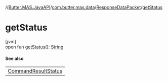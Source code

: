 //[Butter.MAS.JavaAPI](../../../index.md)/[com.butter.mas.data](../index.md)/[ResponseDataPacket](index.md)/[getStatus](get-status.md)

# getStatus

[jvm]\
open fun [getStatus](get-status.md)(): [String](https://docs.oracle.com/javase/8/docs/api/java/lang/String.html)

#### See also

| |
|---|
| [CommandResultStatus](../-command-result-status/index.md) |